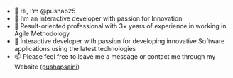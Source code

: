 - 👋 Hi, I’m @pushap25
- 👀 I’m an interactive developer with passion for Innovation
- 🌱 Result-oriented professional with 3+ years of experience in working in Agile Methodology
- 💞️ Interactive developer with passion for developing innovative Software applications using the latest technologies
- 📫 Please feel free to leave me a message or contact me through my Website (<a href="http://www.pushapsaini.com/" target="_blank">pushapsaini</a>)

<!---
pushap25/pushap25 is a ✨ special ✨ repository because its `README.md` (this file) appears on your GitHub profile.
You can click the Preview link to take a look at your changes.
--->
